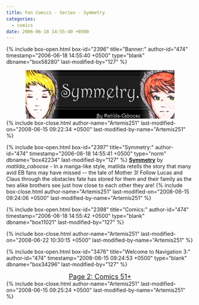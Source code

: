 ```yaml
---
title: Fan Comics - Series - Symmetry
categories:
  - comics
date: 2006-06-18 14:55:40 +0500
---
```

{% include box-open.html box-id="2396" title="Banner:" author-id="474" timestamp="2006-06-18 14:55:40 +0500" type="blank" dbname="box58280" last-modified-by="127" %}
<center>
<img src="/comics/series/symmetry/symmetry.jpg" />
</center>
{% include box-close.html author-name="Artemis251" last-modified-on="2008-06-15 09:22:34 +0500" last-modified-by-name="Artemis251" %}

{% include box-open.html box-id="2397" title="Symmetry:" author-id="474" timestamp="2006-06-18 14:55:41 +0500" type="norm" dbname="box42234" last-modified-by="127" %}
<b><u>Symmetry</u></b> by <i>matilda_caboose</i> -  In a manga-like style, matilda retells the story that many avid EB fans may have missed -- the tale of Mother 3!  Follow Lucas and Claus through the obstacles fate has stored for them and their family as the two alike brothers see just how close to each other they are!
{% include box-close.html author-name="Artemis251" last-modified-on="2008-06-15 09:24:06 +0500" last-modified-by-name="Artemis251" %}

{% include box-open.html box-id="2398" title="Comics:" author-id="474" timestamp="2006-06-18 14:55:42 +0500" type="blank" dbname="box11021" last-modified-by="127" %}
<center><navigator search="`Content` LIKE 'Symmetry%'" display="no" quantity="50" section="description" /><displaytor mode="twocolumnlist" /></center>
{% include box-close.html author-name="Artemis251" last-modified-on="2008-06-22 10:30:15 +0500" last-modified-by-name="Artemis251" %}

{% include box-open.html box-id="3476" title="Welcome to Navigation 3:" author-id="474" timestamp="2008-06-15 09:24:53 +0500" type="blank" dbname="box34296" last-modified-by="127" %}
<center><a href="http://starmen.net/comics/series/symmetry/index2.php"><font size="4">Page 2: Comics 51+</font></a></center>
{% include box-close.html author-name="Artemis251" last-modified-on="2008-06-15 09:25:24 +0500" last-modified-by-name="Artemis251" %}
